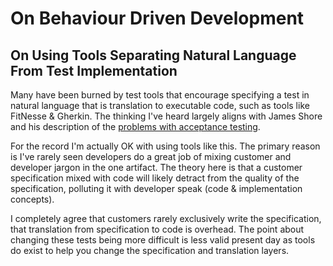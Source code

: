 # On Behaviour Driven Development

## On Using Tools Separating Natural Language From Test Implementation
Many have been burned by test tools that encourage specifying a test in natural language that is translation to executable code, such as tools like FitNesse & Gherkin.
The thinking I've heard largely aligns with James Shore and his description of the [problems with acceptance testing](http://www.jamesshore.com/Blog/The-Problems-With-Acceptance-Testing.html).

For the record I'm actually OK with using tools like this.  The primary reason is I've rarely seen developers do a great job of mixing customer and developer jargon in the one artifact.
The theory here is that a customer specification mixed with code will likely detract from the quality of the specification, polluting it with developer speak (code & implementation concepts).

I completely agree that customers rarely exclusively write the specification, that translation from specification to code is overhead.
The point about changing these tests being more difficult is less valid present day as tools do exist to help you change the specification and translation layers.
